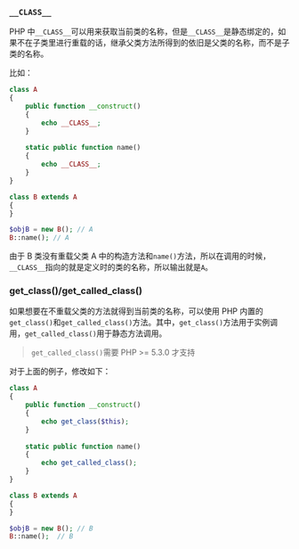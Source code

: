### `__CLASS__`

PHP 中`__CLASS__`可以用来获取当前类的名称，但是`__CLASS__`是静态绑定的，如果不在子类里进行重载的话，继承父类方法所得到的依旧是父类的名称，而不是子类的名称。

比如：

```php
class A
{
    public function __construct()
    {
        echo __CLASS__;
    }
    
    static public function name()
    {
        echo __CLASS__;
    }
}

class B extends A
{
}

$objB = new B(); // A
B::name(); // A
```

由于 B 类没有重载父类 A 中的构造方法和`name()`方法，所以在调用的时候，`__CLASS__`指向的就是定义时的类的名称，所以输出就是`A`。

### get_class()/get_called_class()

如果想要在不重载父类的方法就得到当前类的名称，可以使用 PHP 内置的`get_class()`和`get_called_class()`方法。其中，`get_class()`方法用于实例调用，`get_called_class()`用于静态方法调用。

> `get_called_class()`需要 PHP >= 5.3.0 才支持

对于上面的例子，修改如下：

```php
class A
{
    public function __construct()
    {
        echo get_class($this);
    }
    
    static public function name()
    {
        echo get_called_class();
    }
}

class B extends A
{
}

$objB = new B(); // B
B::name();  // B
```


